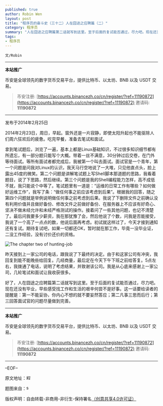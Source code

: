 ```yaml
---
published: true
author: Robin Wen
layout: post
title: "程序员的奋斗史（三十二）人在囧途之应聘篇（二）"
category: 程序员
summary: "人在囧途之应聘篇第二话就写到这里。至于后面的复试能否通过，尽力吧。现在还没有毕业，早些感受找工作和生活的艰辛何尝不是好事。这一话要给读者的提醒是：第一不能妥协，你内心不想的就不要妄然答应；第二凡事三思而后行；第三回答面试官的问题尽量做到完善。"
tags:
- 程序员
---
```


`文/Robin`

***

**本站推广**

币安是全球领先的数字货币交易平台，提供比特币、以太坊、BNB 以及 USDT 交易。

> 币安注册: [https://accounts.binancezh.co/cn/register/?ref=11190872](https://accounts.binancezh.co/cn/register/?ref=11190872)
> 邀请码: **11190872**

***

发布于2014年2月25日

2014年2月23日，周日，早起。窗外还是一片寂静，即使太阳升起也不能驱除人们周六狂欢后的疲惫。吃完早餐，准备去笔试和面试。

拿到笔试题后，浏览了一遍，基本上都是Linux基础知识，不过很多知识细节都有所遗忘，有一部分题只能写个大概。带着一丝不满意，30分钟过后交卷，在门外等待面试。等所有面试者都完成后，我被第一个叫去面试。面试官是一个青年，第一个问题是问我对Linux的认识，我天马行空地说了一大堆，只见他直点头，脸上露出45度的微笑。第二个问题是讲解笔试题上写Shell脚本那道题的思路，我看着题目，说了下思路，然后继续。第三个问题是我的Shell编程能力怎样，高不成低不就，我只能说个中等了。笔试题里有一道是：“运维的日常工作有哪些？如何做好运维工作”，我写了条：“做任何事之前应该考虑到后果”。根据我的回答，随之第四个问题就是举例说明做任何事之前考虑到后果。我说了下删除文件之前确认没有利用价值并且做好备份、修改文件之前做好备份、在服务器上不应该有好奇心、坚决不做未经允许和未经严格测试的操作。接着问了一些其他问题，也记不清楚了。最后问我要多少薪资，我在那犹豫了会，然后他说了个数，问我是否能接受，我说了一个高了一点点的数，他说后面再考虑。初试就这样过了，今天才接到通知还有复试。期待复试吧，如果一切都还OK，暂时就在那工作，毕竟一没毕业证，二没工作经验，没有讨价还价的资格。

![The chapter two of hunting-job](https://cdn.dbarobin.com/CbcDc91.jpg)

昨天接到上一家公司的电话，跟我说了下最终的决定。由于和这家公司有冲突，我回复到能不能晚些给回复。几经商量，最后定在今天下午下班之前给答复。5点左右，我拨通了电话，说明了考虑结果，并致谢该公司。我是从心底来感谢上一家公司，几轮笔试和面试让我收获很多。

好了，人在囧途之应聘篇第二话就写到这里。至于后面的复试能否通过，尽力吧。现在还没有毕业，早些感受找工作和生活的艰辛何尝不是好事。这一话要给读者的提醒是：第一不能妥协，你内心不想的就不要妄然答应；第二凡事三思而后行；第三回答面试官的问题尽量做到完善。

***

**本站推广**

币安是全球领先的数字货币交易平台，提供比特币、以太坊、BNB 以及 USDT 交易。

> 币安注册: [https://accounts.binancezh.co/cn/register/?ref=11190872](https://accounts.binancezh.co/cn/register/?ref=11190872)
> 邀请码: **11190872**

***

–EOF–

原文地址：<a href="http://blog.csdn.net/justdb/article/details/20120945" target="_blank"><img src="https://cdn.dbarobin.com/BROigUO.jpg" title="程序员的奋斗史（三十二）人在囧途之应聘篇（二）" height="16px" width="16px" border="0" alt="程序员的奋斗史（三十二）人在囧途之应聘篇（二）" /></a>

题图来自：<a href="http://blog.smartbear.com/loaduiweb/bad-tech-job-interview-questions-and-how-to-answer-them/" target="_blank"><img src="https://cdn.dbarobin.com/gXHzSYy.png" title="smartbear" height="16px" width="16px" border="0" alt="smartbear" /></a>

版权声明：自由转载-非商用-非衍生-保持署名<a href="http://creativecommons.org/licenses/by-nc-nd/4.0/deed.zh" target="_blank">（创意共享4.0许可证）</a>
